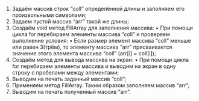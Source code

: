 1.	Задаём массив строк “coll” определённой длины и заполняем его произвольными символами;
2.	Задаем пустой массив “arr” такой же длины;
3.	Создаём void метод FillArray для заполнения массива:
•	При помощи цикла for перебираем элементы массива “сoll” и проверяем выполнение условия:
•	Если размер элемент массива “coll” меньше или равен 3(трём), то элементу массива “arr” присваивается значение этого элемента массива “coll” (arr[i] = coll[i]);
4.	Cоздаём метод для вывода массива на экран:
•	При помощи цикла for перебираем элементы массива и выводим на экран в одну строку с пробелами между элементами;
5.	Выводим на печать заданный массив “coll”;
6.	Применяем метод FillArray. Таким образом заполняем массив “arr”;
7.	Выводим на печать полученный массив “arr”.
